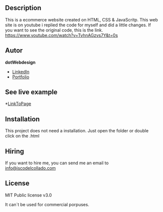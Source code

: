 ## Description

This is a ecommerce website created on HTML, CSS & JavaScritp. This web site is on youtube i replied the code for myself and did a little changes. If you want to see the original code, this is the link. https://www.youtube.com/watch?v=TvhnAGzvs7Y&t=0s

## Autor
**dotWebdesign**

* [LinkedIn](https://www.linkedin.com/in/franciscodelcollados/)
* [Portfolio](https://iscodelcollado.com)

## See live example
*[LinkToPage](https://pakolalo.github.io/The_Shop/)

## Installation

This project does not need a installation. Just open the folder or double click on the .html

## Hiring 

If you want to hire me, you can send me an email to info@iscodelcollado.com

## License 

MIT Public license v3.0

It can´t be used for commercial porpuses.
